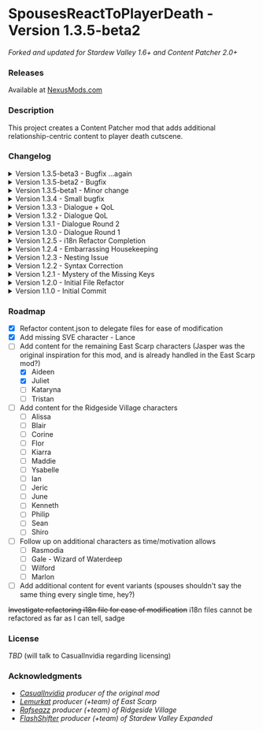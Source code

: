 # SpousesReactToPlayerDeath - Version 1.3.5-beta2
_Forked and updated for Stardew Valley 1.6+ and Content Patcher 2.0+_

### Releases
Available at [NexusMods.com]

### Description
This project creates a Content Patcher mod that adds additional relationship-centric content to player death cutscene.

### Changelog
<details>
  <summary>Version 1.3.5-beta3 - Bugfix ...again</summary>
  
  - Fixed malformed spouse tokens
</details>
<details>
  <summary>Version 1.3.5-beta2 - Bugfix</summary>
  
  - Fixed mismatched tokens in scene selection logic (again)
</details>
<details>
  <summary>Version 1.3.5-beta1 - Minor change</summary>
  
  - Updated config schema token for slightly better readability
</details>
<details>
  <summary>Version 1.3.4 - Small bugfix</summary>
  
  - Fixed Kataryna's missing token membership for selecting the correct mines scene
  - Added optional dependencies to manifest.json
</details>
<details>
  <summary>Version 1.3.3 - Dialogue + QoL</summary>
  
  - Added dialogue for Kataryna from ES
  - Added pt.json translation file (many thanks to Nexusmods member helens0uzasilva)
  - Fixed conditions check for Krobus
  - Fixed conditions check for Lance from SVE
</details>
<details>
  <summary>Version 1.3.2 - Dialogue QoL</summary>
  
  - Added option to skip all cutscenes
  - Reverted unnecessary change to mines scene selection
</details>
<details>
  <summary>Version 1.3.1 - Dialogue Round 2</summary>

  - Added dialogue for Juliet from ES
  - Fixed (hopefully) the dialogue fetch issue for as-yet un-implemented spouses
  - Added missing dialogue to the default spouse section
</details>
<details>
  <summary>Version 1.3.0 - Dialogue Round 1</summary>
  
  - Added dialogue for Lance from SVE and Aideen from ES
</details>
<details>
  <summary>Version 1.2.5 - i18n Refactor Completion</summary>

  - Finished refactoring all remaining hard-coded strings into i18n entries
</details>
<details>
  <summary>Version 1.2.4 - Embarrassing Housekeeping</summary>

  - Fixed the update key in manifest.json (for realsies this time)
  - Created a nested folder in NexusMods releases for unzipping into users' Mods folders
</details>
<details>
  <summary>Version 1.2.3 - Nesting Issue</summary>

  - Fixed improper nesting issue in ElliottsLetters.json
</details>
<details>
  <summary>Version 1.2.2 - Syntax Correction</summary>

  - Fixed missing comma in content.json
  - Started creating i18n entries for the missing permitted characters (each character is commented out until finished)
</details>
<details>
  <summary>Version 1.2.1 - Mystery of the Missing Keys</summary>

  - Fixed missing nexusmods update key in manifest.json
</details>
<details>
  <summary>Version 1.2.0 - Initial File Refactor</summary>

  - Refactored content.json into easily manageable delegate files (and for future randomization?)
  - Normalized indentation throughout all files
  - Added comments everywhere, both as informal section titles and as TODO reminders
  - Uploaded publicly to NexusMods.com
  - Switched repository from private to public
</details>
<details>
  <summary>Version 1.1.0 - Initial Commit</summary>

  - Uploaded original project before attempts to update/expand
  - Received permission from the East Scarp, Ridgeside Village, and Stardew Valley Expanded authors to include/retain their characters
</details>

### Roadmap
- [x] Refactor content.json to delegate files for ease of modification
- [x] Add missing SVE character - Lance
- [ ] Add content for the remaining East Scarp characters (Jasper was the original inspiration for this mod, and is already handled in the East Scarp mod?)
  - [x] Aideen
  - [x] Juliet
  - [ ] Kataryna
  - [ ] Tristan
- [ ] Add content for the Ridgeside Village characters
  - [ ] Alissa
  - [ ] Blair
  - [ ] Corine
  - [ ] Flor
  - [ ] Kiarra
  - [ ] Maddie
  - [ ] Ysabelle
  - [ ] Ian
  - [ ] Jeric
  - [ ] June
  - [ ] Kenneth
  - [ ] Philip
  - [ ] Sean
  - [ ] Shiro
- [ ] Follow up on additional characters as time/motivation allows
  - [ ] Rasmodia
  - [ ] Gale - Wizard of Waterdeep
  - [ ] Wilford
  - [ ] Marlon
- [ ] Add additional content for event variants (spouses shouldn't say the same thing every single time, hey?)

~~Investigate refactoring i18n file for ease of modification~~ i18n files cannot be refactored as far as I can tell, sadge

### License
_TBD_ (will talk to CasualInvidia regarding licensing)

### Acknowledgments
- _[CasualInvidia] producer of the original mod_
- _[Lemurkat] producer (+team) of East Scarp_
- _[Rafseazz] producer (+team) of Ridgeside Village_
- _[FlashShifter] producer (+team) of Stardew Valley Expanded_ 


[NexusMods.com]: <https://www.nexusmods.com/stardewvalley/mods/24668/>
[CasualInvidia]: <https://www.nexusmods.com/stardewvalley/users/105860563>
[Lemurkat]: <https://www.nexusmods.com/stardewvalley/users/68088657>
[Rafseazz]: <https://www.nexusmods.com/stardewvalley/users/66167516>
[FlashShifter]: <http://www.nexusmods.com/stardewvalley/users/46021252>
